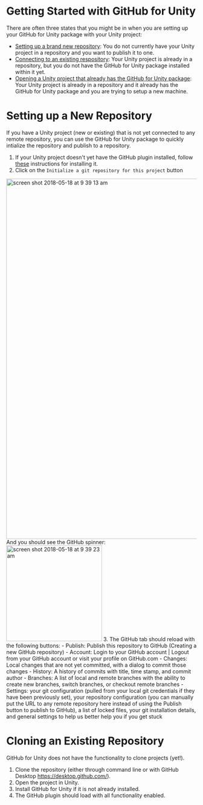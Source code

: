# Getting Started with GitHub for Unity
There are often three states that you might be in when you are setting up your GitHub for Unity package with your Unity project:  
- [Setting up a brand new repository](#setting-up-a-new-repository): You do not currently have your Unity project in a repository and you want to publish it to one.
- [Connecting to an existing respository](#connecting-to-an-existing-repository): Your Unity project is already in a repository, but you do not have the GitHub for Unity package installed within it yet.
- [Opening a Unity project that already has the GitHub for Unity package](#connecting-to-an-existing-repository-that-already-has-the-github-for-unity-package): Your Unity project is already in a repository and it already has the GitHub for Unity package and you are trying to setup a new machine.

# Setting up a New Repository
If you have a Unity project (new or existing) that is not yet connected to any remote repository, you can use the GitHub for Unity package to quickly intialize the repository and publish to a repository. 

1. If your Unity project doesn't yet have the GitHub plugin installed, follow [these](https://github.com/github-for-unity/Unity/blob/master/docs/using/how-to-install-and-update.md) instructions for installing it.
2. Click on the `Initialize a git repository for this project` button
<img width="950" alt="screen shot 2018-05-18 at 9 39 13 am" src="https://user-images.githubusercontent.com/1314285/40246918-6d8c9156-5a7f-11e8-8087-6ffad9194969.png">  
And you should see the GitHub spinner:
<img width="253" alt="screen shot 2018-05-18 at 9 39 23 am" src="https://user-images.githubusercontent.com/1314285/40246956-906cca56-5a7f-11e8-8f93-9484d2519359.png">
3. The GitHub tab should reload with the following buttons:
  - Publish: Publish this repository to GitHub (Creating a new GitHub repository)
  - Account: Login to your GitHub account | Logout from your GitHub account or visit your profile on GitHub.com
  - Changes: Local changes that are not yet committed, with a dialog to commit those changes
  - History: A history of commits with title, time stamp, and commit author
  - Branches: A list of local and remote branches with the ability to create new branches, switch branches, or checkout remote branches
  - Settings: your git configuration (pulled from your local git credentials if they have been previously set), your repository configuration (you can manually put the URL to any remote repository here instead of using the Publish button to publish to GitHub), a list of locked files, your git installation details, and general settings to help us better help you if you get stuck

# Cloning an Existing Repository 
GitHub for Unity does not have the functionality to clone projects (yet!).
1. Clone the repository (either through command line or with GitHub Desktop https://desktop.github.com/).
2. Open the project in Unity.
3. Install GitHub for Unity if it is not already installed.
4. The GitHub plugin should load with all functionality enabled.
